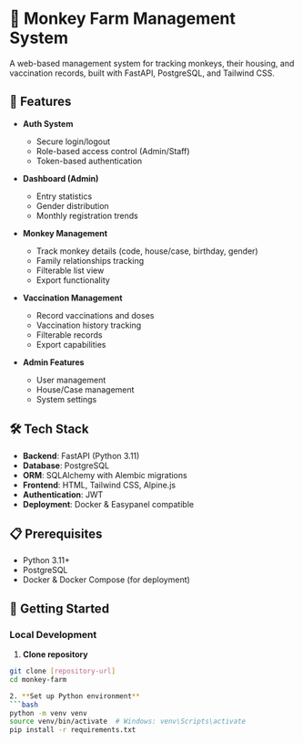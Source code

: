 # 🐒 Monkey Farm Management System

A web-based management system for tracking monkeys, their housing, and vaccination records, built with FastAPI, PostgreSQL, and Tailwind CSS.

## 🌟 Features

- **Auth System**
  - Secure login/logout
  - Role-based access control (Admin/Staff)
  - Token-based authentication

- **Dashboard (Admin)**
  - Entry statistics
  - Gender distribution
  - Monthly registration trends

- **Monkey Management**
  - Track monkey details (code, house/case, birthday, gender)
  - Family relationships tracking
  - Filterable list view
  - Export functionality

- **Vaccination Management**
  - Record vaccinations and doses
  - Vaccination history tracking
  - Filterable records
  - Export capabilities

- **Admin Features**
  - User management
  - House/Case management
  - System settings

## 🛠️ Tech Stack

- **Backend**: FastAPI (Python 3.11)
- **Database**: PostgreSQL
- **ORM**: SQLAlchemy with Alembic migrations
- **Frontend**: HTML, Tailwind CSS, Alpine.js
- **Authentication**: JWT
- **Deployment**: Docker & Easypanel compatible

## 📋 Prerequisites

- Python 3.11+
- PostgreSQL
- Docker & Docker Compose (for deployment)

## 🚀 Getting Started

### Local Development

1. **Clone repository**
```bash
git clone [repository-url]
cd monkey-farm

2. **Set up Python environment**
```bash
python -m venv venv
source venv/bin/activate  # Windows: venv\Scripts\activate
pip install -r requirements.txt
